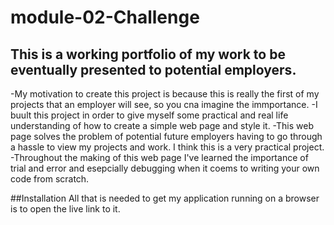 # module-02-Challenge

## This is a working portfolio of my work to be eventually presented to potential employers.

-My motivation to create this project is because this is really the first of my projects that an employer will see, so you cna imagine the immportance.
-I buult this project in order to give myself some practical and real life understanding of how to create a simple web page and style it.
-This web page solves the problem of potential future employers having to go through a hassle to view my projects and work. I think this is a very practical project.
-Throughout the making of this web page I've learned the importance of trial and error and esepcially debugging when it coems to writing your own code from scratch.

##Installation
All that is needed to get my application running on a browser is to open the live link to it.

